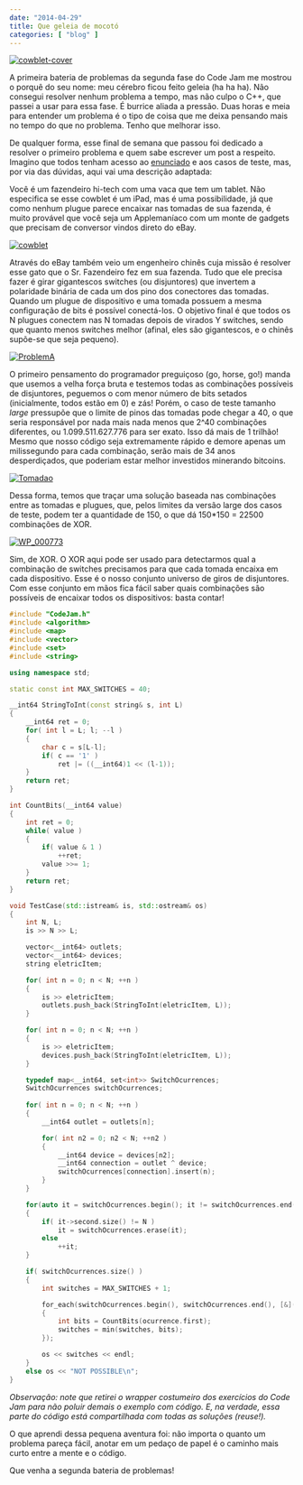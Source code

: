 ```yaml
---
date: "2014-04-29"
title: Que geleia de mocotó
categories: [ "blog" ]
---
```

[![cowblet-cover](/images/iqT5sSy.jpg)](/images/14065766204_532438eaed_n.jpg)

A primeira bateria de problemas da segunda fase do Code Jam me mostrou o porquê do seu nome: meu cérebro ficou feito geleia (ha ha ha). Não consegui resolver nenhum problema a tempo, mas não culpo o C++, que passei a usar para essa fase. É burrice aliada a pressão. Duas horas e meia para entender um problema é o tipo de coisa que me deixa pensando mais no tempo do que no problema. Tenho que melhorar isso.

De qualquer forma, esse final de semana que passou foi dedicado a resolver o primeiro problema e quem sabe escrever um post a respeito. Imagino que todos tenham acesso ao [enunciado](http://code.google.com/codejam/contest/2984486/dashboard#s=p0) e aos casos de teste, mas, por via das dúvidas, aqui vai uma descrição adaptada:

Você é um fazendeiro hi-tech com uma vaca que tem um tablet. Não especifica se esse cowblet é um iPad, mas é uma possibilidade, já que como nenhum plugue parece encaixar nas tomadas de sua fazenda, é muito provável que você seja um Applemaníaco com um monte de gadgets que precisam de conversor vindos direto do eBay.

[![cowblet](/images/igQqWOa.jpg)](/images/14065766314_c07ca93e24_o.jpg)

Através do eBay também veio um engenheiro chinês cuja missão é resolver esse gato que o Sr. Fazendeiro fez em sua fazenda. Tudo que ele precisa fazer é girar gigantescos switches (ou disjuntores) que invertem a polaridade binária de cada um dos pino dos conectores das tomadas. Quando um plugue de dispositivo e uma tomada possuem a mesma configuração de bits é possível conectá-los. O objetivo final é que todos os N plugues conectem nas N tomadas depois de virados Y switches, sendo que quanto menos switches melhor (afinal, eles são gigantescos, e o chinês supõe-se que seja pequeno).

[![ProblemA](/images/WGFkBW1.png)](/images/14065765834_6bf738e020_o.png)

O primeiro pensamento do programador preguiçoso (go, horse, go!) manda que usemos a velha força bruta e testemos todas as combinações possíveis de disjuntores, peguemos o com menor número de bits setados (inicialmente, todos estão em 0) e zás! Porém, o caso de teste tamanho _large_ pressupõe que o limite de pinos das tomadas pode chegar a 40, o que seria responsável por nada mais nada menos que 2^40 combinações diferentes, ou 1.099.511.627.776 para ser exato. Isso dá mais de 1 trilhão! Mesmo que nosso código seja extremamente rápido e demore apenas um milissegundo para cada combinação, serão mais de 34 anos desperdiçados, que poderiam estar melhor investidos minerando bitcoins.

[![Tomadao](/images/8p1mbvh.png)](/images/14042619426_9b12f4468d_o.png)

Dessa forma, temos que traçar uma solução baseada nas combinações entre as tomadas e plugues, que, pelos limites da versão large dos casos de teste, podem ter a quantidade de 150, o que dá 150*150 = 22500 combinações de XOR.

[![WP_000773](/images/m2eUW9a.jpg)](/images/14065469895_97cb03a986_n.jpg)

Sim, de XOR. O XOR aqui pode ser usado para detectarmos qual a combinação de switches precisamos para que cada tomada encaixa em cada dispositivo. Esse é o nosso conjunto universo de giros de disjuntores. Com esse conjunto em mãos fica fácil saber quais combinações são possíveis de encaixar todos os dispositivos: basta contar!

```cpp
#include "CodeJam.h"
#include <algorithm>
#include <map>
#include <vector>
#include <set>
#include <string>

using namespace std;

static const int MAX_SWITCHES = 40;

__int64 StringToInt(const string& s, int L)
{
	__int64 ret = 0;
	for( int l = L; l; --l )
	{
		char c = s[L-l];
		if( c == '1' )
			ret |= ((__int64)1 << (l-1));
	}
	return ret;
}

int CountBits(__int64 value)
{
	int ret = 0;
	while( value )
	{
		if( value & 1 )
			++ret;
		value >>= 1;
	}
	return ret;
}

void TestCase(std::istream& is, std::ostream& os)
{
	int N, L;
	is >> N >> L;

	vector<__int64> outlets;
	vector<__int64> devices;
	string eletricItem;

	for( int n = 0; n < N; ++n )
	{
		is >> eletricItem;
		outlets.push_back(StringToInt(eletricItem, L));
	}

	for( int n = 0; n < N; ++n )
	{
		is >> eletricItem;
		devices.push_back(StringToInt(eletricItem, L));
	}

	typedef map<__int64, set<int>> SwitchOcurrences;
	SwitchOcurrences switchOcurrences;
	
	for( int n = 0; n < N; ++n )
	{
		__int64 outlet = outlets[n];

		for( int n2 = 0; n2 < N; ++n2 )
		{
			__int64 device = devices[n2];
			__int64 connection = outlet ^ device;
			switchOcurrences[connection].insert(n);
		}
	}

	for(auto it = switchOcurrences.begin(); it != switchOcurrences.end(); )
	{
		if( it->second.size() != N )
			it = switchOcurrences.erase(it);
		else
			++it;
	}

	if( switchOcurrences.size() )
	{
		int switches = MAX_SWITCHES + 1;

		for_each(switchOcurrences.begin(), switchOcurrences.end(), [&](const SwitchOcurrences::value_type& ocurrence)
		{
			int bits = CountBits(ocurrence.first);
			switches = min(switches, bits);
		});

		os << switches << endl;
	}
	else os << "NOT POSSIBLE\n";
}

```

_Observação: note que retirei o wrapper costumeiro dos exercícios do Code Jam para não poluir demais o exemplo com código. E, na verdade, essa parte do código está compartilhada com todas as soluções (reuse!)._

O que aprendi dessa pequena aventura foi: não importa o quanto um problema pareça fácil, anotar em um pedaço de papel é o caminho mais curto entre a mente e o código.

Que venha a segunda bateria de problemas!

